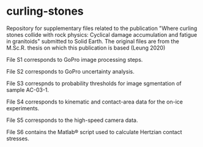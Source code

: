 # curling-stones
Repository for supplementary files related to the publication "Where curling stones collide with rock physics: Cyclical damage accumulation and fatigue in granitoids" submitted to Solid Earth. The original files are from the M.Sc.R. thesis on which this publication is based (Leung 2020)



File S1 corresponds to GoPro image processing steps. 

File S2 corresponds to GoPro uncertainty analysis. 

File S3 correspnds to probability thresholds for image sgmentation of sample AC-03-1.

File S4 corresponds to kinematic and contact-area data for the on-ice experiments.

File S5 corresponds to the high-speed camera data.

File S6 contains the Matlab® script used to calculate Hertzian contact stresses.
